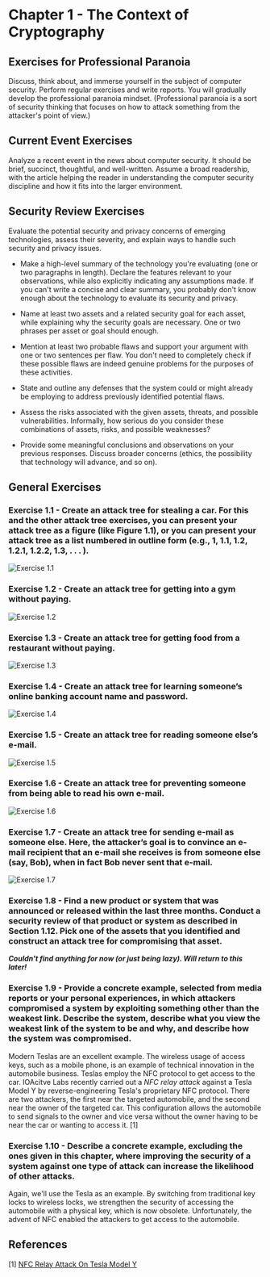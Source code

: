 # Chapter 1 - The Context of Cryptography

## Exercises for Professional Paranoia

Discuss, think about, and immerse yourself in the subject of computer security.
Perform regular exercises and write reports.
You will gradually develop the professional paranoia mindset.
(Professional paranoia is a sort of security thinking that focuses on how to attack something from the attacker's point of view.)

## Current Event Exercises

Analyze a recent event in the news about computer security.
It should be brief, succinct, thoughtful, and well-written.
Assume a broad readership, with the article helping the reader in understanding the computer security discipline and how it fits into the larger environment.

## Security Review Exercises

Evaluate the potential security and privacy concerns of emerging technologies, assess their severity, and explain ways to handle such security and privacy issues.

- Make a high-level summary of the technology you're evaluating (one or two paragraphs in length). Declare the features relevant to your observations, while also explicitly indicating any assumptions made. If you can't write a concise and clear summary, you probably don't know enough about the technology to evaluate its security and privacy.

- Name at least two assets and a related security goal for each asset, while explaining why the security goals are necessary. One or two phrases per asset or goal should enough.

- Mention at least two probable flaws and support your argument with one or two sentences per flaw. You don't need to completely check if these possible flaws are indeed genuine problems for the purposes of these activities.

- State and outline any defenses that the system could or might already be employing to address previously identified potential flaws.

- Assess the risks associated with the given assets, threats, and possible vulnerabilities. Informally, how serious do you consider these combinations of assets, risks, and possible weaknesses?

- Provide some meaningful conclusions and observations on your previous responses. Discuss broader concerns (ethics, the possibility that technology will advance, and so on).

## General Exercises

### Exercise 1.1 - Create an attack tree for stealing a car. For this and the other attack tree exercises, you can present your attack tree as a figure (like Figure 1.1), or you can present your attack tree as a list numbered in outline form (e.g., 1, 1.1, 1.2, 1.2.1, 1.2.2, 1.3, . . . ).

![Exercise 1.1](exercise_1_1.png "Exercise 1.1")

### Exercise 1.2 - Create an attack tree for getting into a gym without paying.

![Exercise 1.2](exercise_1_2.png "Exercise 1.2")

### Exercise 1.3 - Create an attack tree for getting food from a restaurant without paying.

![Exercise 1.3](exercise_1_3.png "Exercise 1.3")

### Exercise 1.4 - Create an attack tree for learning someone’s online banking account name and password.

![Exercise 1.4](exercise_1_4.png "Exercise 1.4")

### Exercise 1.5 - Create an attack tree for reading someone else’s e-mail.

![Exercise 1.5](exercise_1_5.png "Exercise 1.5")

### Exercise 1.6 - Create an attack tree for preventing someone from being able to read his own e-mail.

![Exercise 1.6](exercise_1_6.png "Exercise 1.6")

### Exercise 1.7 - Create an attack tree for sending e-mail as someone else. Here, the attacker’s goal is to convince an e-mail recipient that an e-mail she receives is from someone else (say, Bob), when in fact Bob never sent that e-mail.

![Exercise 1.7](exercise_1_7.png "Exercise 1.7")

### Exercise 1.8 - Find a new product or system that was announced or released within the last three months. Conduct a security review of that product or system as described in Section 1.12. Pick one of the assets that you identified and construct an attack tree for compromising that asset.

 ***Couldn't find anything for now (or just being lazy). Will return to this later!***

### Exercise 1.9 - Provide a concrete example, selected from media reports or your personal experiences, in which attackers compromised a system by exploiting something other than the weakest link. Describe the system, describe what you view the weakest link of the system to be and why, and describe how the system was compromised.

Modern Teslas are an excellent example. The wireless usage of access keys, such as a mobile phone, is an example of technical innovation in the automobile business. Teslas employ the NFC protocol to get access to the car. IOAcitve Labs recently carried out a *NFC relay attack* against a Tesla Model Y by reverse-engineering Tesla's proprietary NFC protocol. There are two attackers, the first near the targeted automobile, and the second near the owner of the targeted car. This configuration allows the automobile to send signals to the owner and vice versa without the owner having to be near the car or wanting to access it. [1]

### Exercise 1.10 - Describe a concrete example, excluding the ones given in this chapter, where improving the security of a system against one type of attack can increase the likelihood of other attacks.

Again, we'll use the Tesla as an example. By switching from traditional key locks to wireless locks, we strengthen the security of accessing the automobile with a physical key, which is now obsolete. Unfortunately, the advent of NFC enabled the attackers to get access to the automobile.

## References

[1] [NFC Relay Attack On Tesla Model Y](https://labs.ioactive.com/2022/09/nfc-relay-attack-on-tesla-model-y-josep.html)
